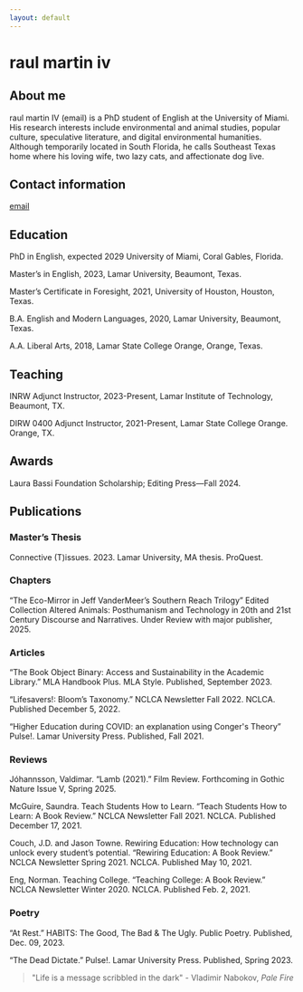 ```yaml
---
layout: default
---
```


# raul martin iv #

## About me ##

raul martin IV (email) is a PhD student of English at the University of Miami. His research interests include environmental and animal studies, popular culture, speculative literature, and digital environmental humanities. Although temporarily located in South Florida, he calls Southeast Texas home where his loving wife, two lazy cats, and affectionate dog live.

## Contact information 

[email](rxm1934@miami.edu) 

## Education ##

PhD in English, expected 2029 University of Miami, Coral Gables, Florida. 

Master’s in English, 2023, Lamar University, Beaumont, Texas.  

Master’s Certificate in Foresight, 2021, University of Houston, Houston, Texas.  

B.A. English and Modern Languages, 2020, Lamar University, Beaumont, Texas.  

A.A. Liberal Arts, 2018, Lamar State College Orange, Orange, Texas. 

## Teaching ##

INRW Adjunct Instructor, 2023-Present, Lamar Institute of Technology, Beaumont, TX.   

DIRW 0400 Adjunct Instructor, 2021-Present, Lamar State College Orange. Orange, TX.  

## Awards ##

Laura Bassi Foundation Scholarship; Editing Press—Fall 2024.

## Publications ##

### Master’s Thesis  

Connective (T)issues. 2023. Lamar University, MA thesis. ProQuest.  
 
### Chapters ###

“The Eco-Mirror in Jeff VanderMeer’s Southern Reach Trilogy” Edited Collection Altered Animals: Posthumanism and Technology in 20th and 21st Century Discourse and Narratives. Under Review with major publisher, 2025.   

### Articles ###

“The Book Object Binary: Access and Sustainability in the Academic Library.” MLA Handbook Plus. MLA Style. Published, September 2023.  

“Lifesavers!: Bloom’s Taxonomy.” NCLCA Newsletter Fall 2022. NCLCA. Published December 5, 2022.  

“Higher Education during COVID: an explanation using Conger's Theory” Pulse!. Lamar University Press. Published, Fall 2021.   

### Reviews ###

Jóhannsson, Valdimar. “Lamb (2021).” Film Review. Forthcoming in Gothic Nature Issue V, Spring 2025.  

McGuire, Saundra. Teach Students How to Learn. “Teach Students How to Learn: A Book Review.” NCLCA Newsletter Fall 2021. NCLCA. Published December 17, 2021.  

Couch, J.D. and Jason Towne. Rewiring Education: How technology can unlock every student’s potential. “Rewiring Education: A Book Review.” NCLCA Newsletter Spring 2021. NCLCA. Published May 10, 2021.   

Eng, Norman. Teaching College. “Teaching College: A Book Review.” NCLCA Newsletter Winter 2020. NCLCA. Published Feb. 2, 2021.  


### Poetry ###

“At Rest.” HABITS: The Good, The Bad & The Ugly. Public Poetry. Published, Dec. 09, 2023.  

“The Dead Dictate.” Pulse!. Lamar University Press. Published, Spring 2023.  

> "Life is a message scribbled in the dark" - Vladimir Nabokov, _Pale Fire_  

